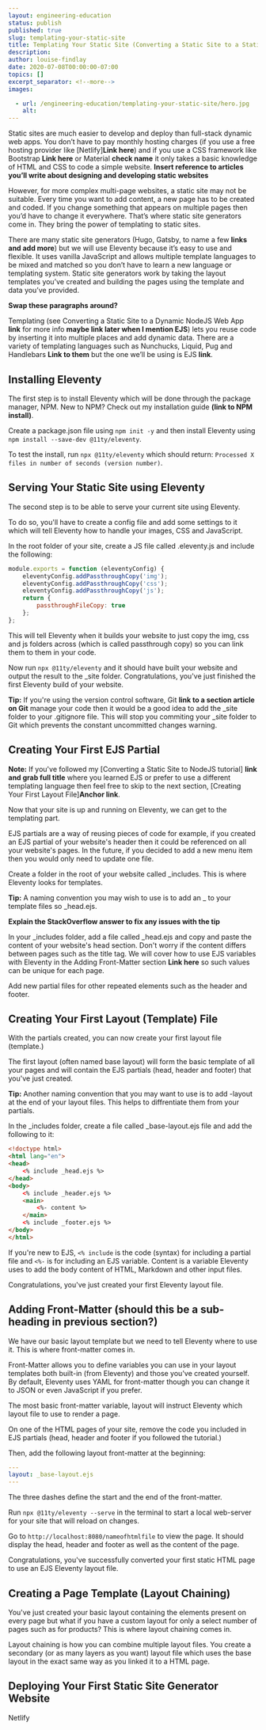 ```yaml
---
layout: engineering-education
status: publish
published: true
slug: templating-your-static-site
title: Templating Your Static Site (Converting a Static Site to a Static Site Generator)
description:
author: louise-findlay
date: 2020-07-08T00:00:00-07:00
topics: []
excerpt_separator: <!--more-->
images:

  - url: /engineering-education/templating-your-static-site/hero.jpg
    alt:
---
```

Static sites are much easier to develop and deploy than full-stack dynamic web apps. You don’t have to pay monthly hosting charges (if you use a free hosting provider like [Netlify]**Link here**) and if you use a CSS framework like Bootstrap **Link here** or Material **check name** it only takes a basic knowledge of HTML and CSS to code a simple website. **Insert reference to articles you’ll write about designing and developing static websites**

<!--more-->

However, for more complex multi-page websites, a static site may not be suitable. Every time you want to add content, a new page has to be created and coded. If you change something that appears on multiple pages then you’d have to change it everywhere. That’s where static site generators come in. They bring the power of templating to static sites.

There are many static site generators (Hugo, Gatsby, to name a few **links and add more**) but we will use Eleventy because it’s easy to use and flexible. It uses vanilla JavaScript and allows multiple template languages to be mixed and matched so you don’t have to learn a new language or templating system. Static site generators work by taking the layout templates you’ve created and building the pages using the template and data you’ve provided.

**Swap these paragraphs around?**

Templating (see Converting a Static Site to a Dynamic NodeJS Web App **link** for more info **maybe link later when I mention EJS**) lets you reuse code by inserting it into multiple places and add dynamic data. There are a variety of templating languages such as Nunchucks, Liquid, Pug and Handlebars **Link to them** but the one we’ll be using is EJS **link**.

## Installing Eleventy

The first step is to install Eleventy which will be done through the package manager, NPM. New to NPM? Check out my installation guide **(link to NPM install)**.

Create a package.json file using `npm init -y` and then install Eleventy using `npm install --save-dev @11ty/eleventy`.

To test the install, run `npx @11ty/eleventy` which should return:
`Processed X files in number of seconds (version number)`.

## Serving Your Static Site using Eleventy

The second step is to be able to serve your current site using Eleventy.

To do so, you'll have to create a config file and add some settings to it which will tell Eleventy how to handle your images, CSS and JavaScript.

In the root folder of your site, create a JS file called .eleventy.js and include the following:

```js
module.exports = function (eleventyConfig) {
    eleventyConfig.addPassthroughCopy('img');
    eleventyConfig.addPassthroughCopy('css');
    eleventyConfig.addPassthroughCopy('js');
    return {
        passthroughFileCopy: true
    };
};
```
This will tell Eleventy when it builds your website to just copy the img, css and js folders across (which is called passthrough copy) so you can link them to them in your code.

Now run `npx @11ty/eleventy` and it should have built your website and output the result to the _site folder. Congratulations, you've just finished the first Eleventy build of your website.

**Tip:** If you're using the version control software, Git **link to a section article on Git** manage your code then it would be a good idea to add the _site folder to your .gitignore file. This will stop you commiting your _site folder to Git which prevents the constant uncommitted changes warning. 

## Creating Your First EJS Partial

**Note:** If you've followed my [Converting a Static Site to NodeJS tutorial] **link and grab full title** where you learned EJS or prefer to use a different templating language then feel free to skip to the next section, [Creating Your First Layout File]**Anchor link**.

Now that your site is up and running on Eleventy, we can get to the templating part.

EJS partials are a way of reusing pieces of code for example, if you created an EJS partial of your website's header then it could be referenced on all your website's pages. In the future, if you decided to add a new menu item then you would only need to update one file.

Create a folder in the root of your website called _includes. This is where Eleventy looks for templates.

**Tip:** A naming convention you may wish to use is to add an _ to your template files so _head.ejs.

**Explain the StackOverflow answer to fix any issues with the tip**

In your _includes folder, add a file called _head.ejs and copy and paste the content of your website's head section. Don't worry if the content differs between pages such as the title tag. We will cover how to use EJS variables with Eleventy in the Adding Front-Matter section **Link here** so such values can be unique for each page.

Add new partial files for other repeated elements such as the header and footer.

## Creating Your First Layout (Template) File

With the partials created, you can now create your first layout file (template.) 

The first layout (often named base layout) will form the basic template of all your pages and will contain the EJS partials (head, header and footer) that you've just created.

**Tip:** Another naming convention that you may want to use is to add -layout at the end of your layout files. This helps to diffrentiate them from your partials.

In the _includes folder, create a file called _base-layout.ejs file and add the following to it:

```html
<!doctype html>
<html lang="en">
<head>
    <% include _head.ejs %>
</head>
<body>
    <% include _header.ejs %>
    <main>
        <%- content %>
    </main>
    <% include _footer.ejs %>
</body>
</html>
```
If you're new to EJS, `<% include` is the code (syntax) for including a partial file and `<%-` is for including an EJS variable. Content is a variable Eleventy uses to add the body content of HTML, Markdown and other input files.

Congratulations, you've just created your first Eleventy layout file. 

## Adding Front-Matter (should this be a sub-heading in previous section?)

We have our basic layout template but we need to tell Eleventy where to use it. This is where front-matter comes in.

Front-Matter allows you to define variables you can use in your layout templates both built-in (from Eleventy) and those you've created yourself. By default, Eleventy uses YAML for front-matter though you can change it to JSON or even JavaScript if you prefer.

The most basic front-matter variable, layout will instruct Eleventy which layout file to use to render a page.

On one of the HTML pages of your site, remove the code you included in EJS partials (head, header and footer if you followed the tutorial.)

Then, add the following layout front-matter at the beginning:

```yaml
---
layout: _base-layout.ejs
---
```
The three dashes define the start and the end of the front-matter. 

Run `npx @11ty/eleventy --serve` in the terminal to start a local web-server for your site that will reload on changes. 

Go to `http://localhost:8080/nameofhtmlfile` to view the page. It should display the head, header and footer as well as the content of the page.

Congratulations, you've successfully converted your first static HTML page to use an EJS Eleventy layout file.

## Creating a Page Template (Layout Chaining)

You've just created your basic layout containing the elements present on every page but what if you have a custom layout for only a select number of pages such as for products? This is where layout chaining comes in.

Layout chaining is how you can combine multiple layout files. You create a secondary (or as many layers as you want) layout file which uses the base layout in the exact same way as you linked it to a HTML page.

## Deploying Your First Static Site Generator Website

Netlify
